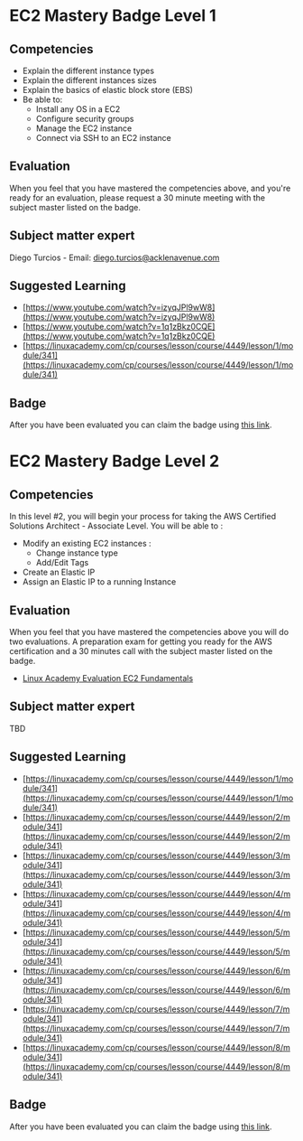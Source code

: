 # EC2 Mastery Badge Level 1

## Competencies

 - Explain the different instance types
 - Explain the different instances sizes
 - Explain the basics of elastic block store (EBS)
 - Be able to:
    - Install any OS in a EC2
    - Configure security groups
    - Manage the EC2 instance
    - Connect via SSH to an EC2 instance

## Evaluation
When you feel that you have mastered the competencies above, and you're ready for an evaluation, please request a 30 minute meeting with the subject master listed on the badge.

## Subject matter expert
Diego Turcios - Email: diego.turcios@acklenavenue.com

## Suggested Learning

 - [https://www.youtube.com/watch?v=izyqJPl9wW8](https://www.youtube.com/watch?v=izyqJPl9wW8)
 - [https://www.youtube.com/watch?v=1q1zBkz0CQE](https://www.youtube.com/watch?v=1q1zBkz0CQE)
 - [https://linuxacademy.com/cp/courses/lesson/course/4449/lesson/1/module/341](https://linuxacademy.com/cp/courses/lesson/course/4449/lesson/1/module/341)

## Badge
 After you have been evaluated you can claim the badge using [this link](https://badgr.com/issuers/5d99f5d946e0fb002174dd54/badges/5e0a37a246e0fb00221ba217/overview).

# EC2 Mastery Badge Level 2

## Competencies
In this level #2, you will begin your process for taking the AWS Certified Solutions Architect - Associate Level.
You will be able to  :
-  Modify an existing EC2 instances :
   - Change instance type
   - Add/Edit Tags
- Create an Elastic IP
- Assign an Elastic IP to a running Instance

## Evaluation
When you feel that you have mastered the competencies above you will do two evaluations. A preparation exam for getting you ready for the AWS certification and a 30 minutes call with the subject master listed on the badge.

- [Linux Academy Evaluation EC2 Fundamentals](https://app.linuxacademy.com/challenges/13ddbb25-8913-4bd3-96e0-1cf11a2dc39c)

## Subject matter expert
TBD

## Suggested Learning
- [https://linuxacademy.com/cp/courses/lesson/course/4449/lesson/1/module/341](https://linuxacademy.com/cp/courses/lesson/course/4449/lesson/1/module/341)
- [https://linuxacademy.com/cp/courses/lesson/course/4449/lesson/2/module/341](https://linuxacademy.com/cp/courses/lesson/course/4449/lesson/2/module/341)
- [https://linuxacademy.com/cp/courses/lesson/course/4449/lesson/3/module/341](https://linuxacademy.com/cp/courses/lesson/course/4449/lesson/3/module/341)
- [https://linuxacademy.com/cp/courses/lesson/course/4449/lesson/4/module/341](https://linuxacademy.com/cp/courses/lesson/course/4449/lesson/4/module/341)
- [https://linuxacademy.com/cp/courses/lesson/course/4449/lesson/5/module/341](https://linuxacademy.com/cp/courses/lesson/course/4449/lesson/5/module/341)
- [https://linuxacademy.com/cp/courses/lesson/course/4449/lesson/6/module/341](https://linuxacademy.com/cp/courses/lesson/course/4449/lesson/6/module/341)
- [https://linuxacademy.com/cp/courses/lesson/course/4449/lesson/7/module/341](https://linuxacademy.com/cp/courses/lesson/course/4449/lesson/7/module/341)
- [https://linuxacademy.com/cp/courses/lesson/course/4449/lesson/8/module/341](https://linuxacademy.com/cp/courses/lesson/course/4449/lesson/8/module/341)


## Badge
 After you have been evaluated you can claim the badge using [this link](https://badgr.com/issuers/5d99f5d946e0fb002174dd54/badges/5e557072ec2def2f5282dd2d/overview).
